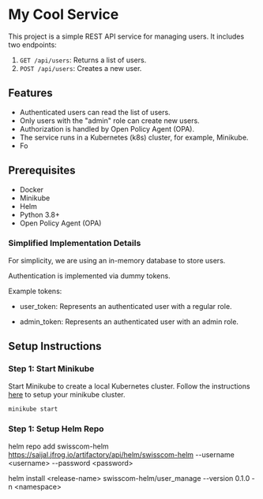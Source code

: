 # My Cool Service

This project is a simple REST API service for managing users. It includes two endpoints:
1. `GET /api/users`: Returns a list of users.
2. `POST /api/users`: Creates a new user.

## Features
- Authenticated users can read the list of users.
- Only users with the "admin" role can create new users.
- Authorization is handled by Open Policy Agent (OPA).
- The service runs in a Kubernetes (k8s) cluster, for example, Minikube.
- Fo

## Prerequisites
- Docker
- Minikube
- Helm
- Python 3.8+
- Open Policy Agent (OPA)

### Simplified Implementation Details

For simplicity, we are using an in-memory database to store users.

Authentication is implemented via dummy tokens.

Example tokens:

- user_token: Represents an authenticated user with a regular role.

- admin_token: Represents an authenticated user with an admin role.

## Setup Instructions

### Step 1: Start Minikube
Start Minikube to create a local Kubernetes cluster. Follow the instructions [here](https://minikube.sigs.k8s.io/docs/start/?arch=%2Fmacos%2Fx86-64%2Fstable%2Fbinary+download) to setup your minikube cluster.
```bash
minikube start
```

### Step 1: Setup Helm Repo
 

helm repo add swisscom-helm https://saijal.jfrog.io/artifactory/api/helm/swisscom-helm --username \<username> --password \<password>

helm install \<release-name> swisscom-helm/user_manage --version 0.1.0 -n \<namespace>

